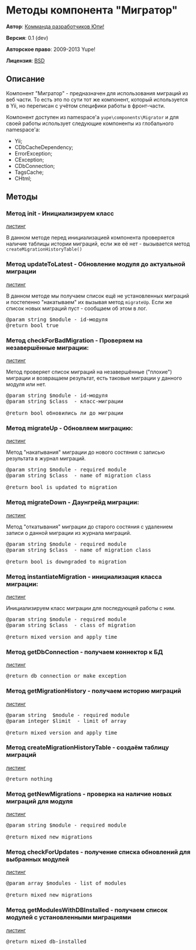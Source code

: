 Методы компонента "Мигратор"
============================

**Автор**: [Комманда разработчиков Юпи!](http://yupe.ru/contacts?from=docs)

**Версия**: 0.1 (dev)

**Авторское право**:  2009-2013 Yupe!

**Лицензия**: [BSD](https://github.com/yupe/yupe/blob/master/LICENSE)

Описание
--------

Компонент "Мигратор" - предназначен для использования миграций из веб части. То есть это по сути тот же компонент, который используется в Yii, но переписан с учётом специфики работы в фронт-части.

Компонент доступен из namespace'a `yupe\components\Migrator` и для своей работы использует следующие компоненты из глобального namespace'a:

* Yii;
* CDbCacheDependency;
* ErrorException;
* CException;
* CDbConnection;
* TagsCache;
* CHtml;

Методы
------

### Метод init - Инициализируем класс

[листинг](https://github.com/yupe/yupe/blob/master/protected/modules/yupe/components/Migrator.php#L38)

В данном методе перед инициализацией компонента проверяется наличие таблицы истории миграций, если же её нет - вызывается метод `createMigrationHistoryTable()`

### Метод updateToLatest - Обновление модуля до актуальной миграции

[листинг](https://github.com/yupe/yupe/blob/master/protected/modules/yupe/components/Migrator.php#L55)

В данном методе мы получаем список ещё не установленных миграций и постепенно "накатываем" их вызывая метод `migrateUp`. Если же список новых миграций пуст - сообщаем об этом в лог.

<pre>
@param string $module - id-модуля
@return bool true
</pre>

### Метод checkForBadMigration - Проверяем на незавершённые миграции:

[листинг](https://github.com/yupe/yupe/blob/master/protected/modules/yupe/components/Migrator.php#L55)

Метод проверяет список миграций на незавершённые ("плохие") миграции и возвращаем результат, есть таковые миграции у данного модуля или нет.

<pre>
@param string $module - id-модуля
@param string $class  - класс-миграции

@return bool обновились ли до миграции
</pre>

### Метод migrateUp - Обновляем миграцию:

[листинг](https://github.com/yupe/yupe/blob/master/protected/modules/yupe/components/Migrator.php#L210)

Метод "накатывания" миграции до нового состяния с записью результата в журнал миграций.

<pre>
@param string $module - required module
@param string $class  - name of migration class

@return bool is updated to migration
</pre>

### Метод migrateDown - Даунгрейд миграции:

[листинг](https://github.com/yupe/yupe/blob/master/protected/modules/yupe/components/Migrator.php#L282)

Метод "откатывания" миграции до старого состяния с удалением записи о данной миграции из журнала миграций.

<pre>
@param string $module - required module
@param string $class  - name of migration class

@return bool is downgraded to migration
</pre>

### Метод instantiateMigration - инициализация класса миграции:

[листинг](https://github.com/yupe/yupe/blob/master/protected/modules/yupe/components/Migrator.php#L345)

Инициализируем класс миграции для последующей работы с ним.

<pre>
@param string $module - required module
@param string $class  - class of migration

@return mixed version and apply time
</pre>

### Метод getDbConnection - получаем коннектор к БД

[листинг](https://github.com/yupe/yupe/blob/master/protected/modules/yupe/components/Migrator.php#L359)

<pre>@return db connection or make exception</pre>

### Метод getMigrationHistory - получаем историю миграций

[листинг](https://github.com/yupe/yupe/blob/master/protected/modules/yupe/components/Migrator.php#L382)

<pre>
@param string  $module - required module
@param integer $limit  - limit of array

@return mixed version and apply time
</pre>

### Метод createMigrationHistoryTable - создаём таблицу миграций

[листинг](https://github.com/yupe/yupe/blob/master/protected/modules/yupe/components/Migrator.php#L418)

<pre>@return nothing</pre>

### Метод getNewMigrations - проверка на наличие новых миграций для модуля

[листинг](https://github.com/yupe/yupe/blob/master/protected/modules/yupe/components/Migrator.php#L455)

<pre>
@param string $module - required module

@return mixed new migrations
</pre>

### Метод checkForUpdates - получение списка обновлений для выбранных модулей

[листинг](https://github.com/yupe/yupe/blob/master/protected/modules/yupe/components/Migrator.php#L496)

<pre>
@param array $modules - list of modules

@return mixed new migrations
</pre>

### Метод getModulesWithDBInstalled - получаем список модулей с установленными миграциями

[листинг](https://github.com/yupe/yupe/blob/master/protected/modules/yupe/components/Migrator.php#L514)

<pre>
@return mixed db-installed
</pre>